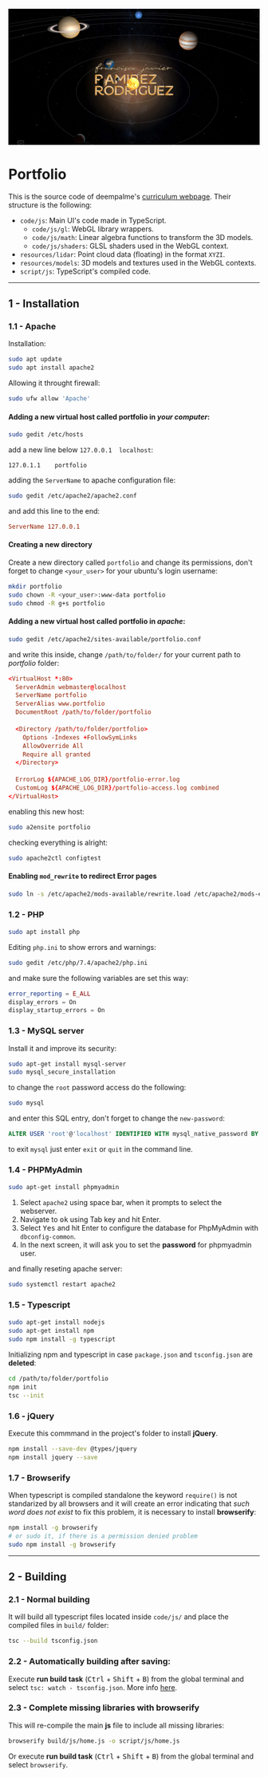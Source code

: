 
![Homescreen](resources/images/home.jpg)

# Portfolio

This is the source code of deempalme's [curriculum webpage](http://ramrod.tech). Their structure is the following:

 - `code/js`: Main UI's code made in TypeScript.
   - `code/js/gl`: WebGL library wrappers.
   - `code/js/math`: Linear algebra functions to transform the 3D models.
   - `code/js/shaders`: GLSL shaders used in the WebGL context.
 - `resources/lidar`: Point cloud data (floating) in the format `XYZI`.
 - `resources/models`: 3D models and textures used in the WebGL contexts.
 - `script/js`: TypeScript's compiled code.

 ___

## 1 - Installation

### 1.1 - Apache

Installation:

```sh
sudo apt update
sudo apt install apache2
```

Allowing it throught firewall:

```sh
sudo ufw allow 'Apache'
```

#### Adding a new virtual host called **portfolio** in *your computer*:

```sh
sudo gedit /etc/hosts
```

add a new line below `127.0.0.1  localhost`:

```
127.0.1.1	 portfolio
```

adding the `ServerName` to apache configuration file:

```sh
sudo gedit /etc/apache2/apache2.conf
```

and add this line to the end:

```conf
ServerName 127.0.0.1
```

#### Creating a new directory

Create a new directory called `portfolio` and change its permissions, don't forget to change `<your_user>` for your ubuntu's login username:

```sh
mkdir portfolio
sudo chown -R <your_user>:www-data portfolio
sudo chmod -R g+s portfolio
```

#### Adding a new virtual host called **portfolio** in *apache*:

```sh
sudo gedit /etc/apache2/sites-available/portfolio.conf
```

and write this inside, change `/path/to/folder/` for your current path to _portfolio_ folder:

```conf
<VirtualHost *:80>
  ServerAdmin webmaster@localhost
  ServerName portfolio
  ServerAlias www.portfolio
  DocumentRoot /path/to/folder/portfolio
  
  <Directory /path/to/folder/portfolio>
    Options -Indexes +FollowSymLinks
    AllowOverride All
    Require all granted
  </Directory>
    
  ErrorLog ${APACHE_LOG_DIR}/portfolio-error.log
  CustomLog ${APACHE_LOG_DIR}/portfolio-access.log combined
</VirtualHost>
```

enabling this new host:

```sh
sudo a2ensite portfolio
```

checking everything is alright:

```sh
sudo apache2ctl configtest
```

#### Enabling `mod_rewrite` to redirect Error pages 

```sh
sudo ln -s /etc/apache2/mods-available/rewrite.load /etc/apache2/mods-enabled/rewrite.load
```

### 1.2 - PHP

```sh
sudo apt install php
```

Editing `php.ini` to show errors and warnings:

```sh
sudo gedit /etc/php/7.4/apache2/php.ini
```

and make sure the following variables are set this way:

```php
error_reporting = E_ALL
display_errors = On
display_startup_errors = On
```

### 1.3 - MySQL server

Install it and improve its security:

```sh
sudo apt-get install mysql-server
sudo mysql_secure_installation
```

to change the `root` password access do the following:

```sh
sudo mysql
```

and enter this SQL entry, don't forget to change the `new-password`:

```sql
ALTER USER 'root'@'localhost' IDENTIFIED WITH mysql_native_password BY 'new-password';
```

to exit `mysql` just enter `exit` or `quit` in the command line.

### 1.4 - PHPMyAdmin

```sh
sudo apt-get install phpmyadmin
```

1. Select `apache2` using space bar, when it prompts to select the webserver.
2. Navigate to <kbd>ok</kbd> using Tab key and hit Enter.
3. Select <kbd>Yes</kbd> and hit Enter to configure the database for PhpMyAdmin with `dbconfig-common`.
4. In the next screen, it will ask you to set the **password** for phpmyadmin user.

and finally reseting apache server:

```sh
sudo systemctl restart apache2
```

### 1.5 - Typescript

```sh
sudo apt-get install nodejs
sudo apt-get install npm
sudo npm install -g typescript
```

Initializing npm and typescript in case `package.json` and `tsconfig.json` are **deleted**:

```sh
cd /path/to/folder/portfolio
npm init
tsc --init
```

### 1.6 - jQuery

Execute this commmand in the project's folder to install **jQuery**.
```sh
npm install --save-dev @types/jquery
npm install jquery --save
```

### 1.7 - Browserify

When typescript is compiled standalone the keyword `require()` is not standarized by all browsers and it will create an error indicating that _such word does not exist_ to fix this problem, it is necessary to install **browserify**:

```sh
npm install -g browserify
# or sudo it, if there is a permission denied problem
sudo npm install -g browserify
```

___

## 2 - Building

### 2.1 - Normal building


It will build all typescript files located inside `code/js/` and place the compiled files in `build/` folder:

```sh
tsc --build tsconfig.json
```

### 2.2 - Automatically building after saving:

Execute **run build task** (<kbd>Ctrl</kbd> + <kbd>Shift</kbd> + <kbd>B</kbd>) from the global terminal and select `tsc: watch - tsconfig.json`. More info [here](https://code.visualstudio.com/docs/typescript/typescript-compiling).

### 2.3 - Complete missing libraries with browserify

This will re-compile the main **js** file to include all missing libraries:

```sh
browserify build/js/home.js -o script/js/home.js
```

Or execute **run build task** (<kbd>Ctrl</kbd> + <kbd>Shift</kbd> + <kbd>B</kbd>) from the global terminal and select `browserify`.